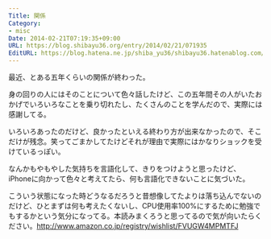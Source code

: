```yaml
---
Title: 関係
Category:
- misc
Date: 2014-02-21T07:19:35+09:00
URL: https://blog.shibayu36.org/entry/2014/02/21/071935
EditURL: https://blog.hatena.ne.jp/shiba_yu36/shibayu36.hatenablog.com/atom/entry/12921228815718749004
---
```


最近、とある五年くらいの関係が終わった。

身の回りの人にはそのことについて色々話したけど、この五年間その人がいたおかげでいろいろなことを乗り切れたし、たくさんのことを学んだので、実際には感謝してる。

いろいろあったのだけど、良かったといえる終わり方が出来なかったので、そこだけが残念。笑ってごまかしてたけどそれが理由で実際にはかなりショックを受けているっぽい。

なんかもやもやした気持ちを言語化して、きりをつけようと思ったけど、iPhoneに向かって色々と考えてたら、何も言語化できないことに気づいた。

こういう状態になった時どうなるだろうと昔想像してたよりは落ち込んでないのだけど、ひとまずは何も考えたくないし、CPU使用率100%にするために勉強でもするかという気分になってる。本読みまくろうと思ってるので気が向いたらください。http://www.amazon.co.jp/registry/wishlist/FVUGW4MPMTFJ

